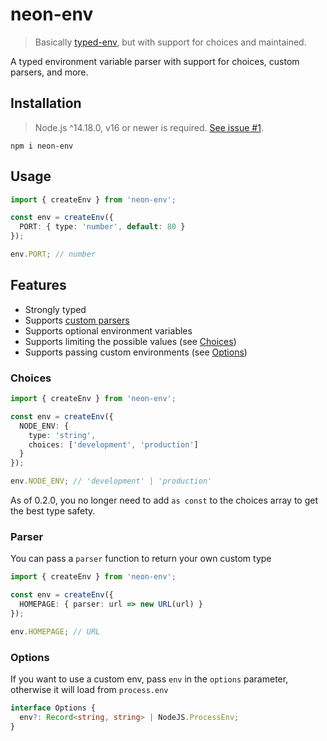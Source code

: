 # neon-env

> Basically [typed-env](https://www.npmjs.com/package/typed-env), but with support for choices and maintained.

A typed environment variable parser with support for choices, custom parsers, and more.

## Installation

> Node.js ^14.18.0, v16 or newer is required. [See issue #1](https://github.com/SuperchupuDev/neon-env/issues/1#issuecomment-1296366710).

```sh-session
npm i neon-env
```

## Usage

```ts
import { createEnv } from 'neon-env';

const env = createEnv({
  PORT: { type: 'number', default: 80 }
});

env.PORT; // number
```

## Features

- Strongly typed
- Supports [custom parsers](#parser)
- Supports optional environment variables
- Supports limiting the possible values (see [Choices](#choices))
- Supports passing custom environments (see [Options](#options))

### Choices

```ts
import { createEnv } from 'neon-env';

const env = createEnv({
  NODE_ENV: {
    type: 'string',
    choices: ['development', 'production']
  }
});

env.NODE_ENV; // 'development' | 'production'
```

As of 0.2.0, you no longer need to add `as const` to the choices array to get the best type safety.

### Parser

You can pass a `parser` function to return your own custom type

```ts
import { createEnv } from 'neon-env';

const env = createEnv({
  HOMEPAGE: { parser: url => new URL(url) }
});

env.HOMEPAGE; // URL
```

### Options

If you want to use a custom env, pass `env` in the `options` parameter, otherwise it will load from `process.env`

```ts
interface Options {
  env?: Record<string, string> | NodeJS.ProcessEnv;
}
```
